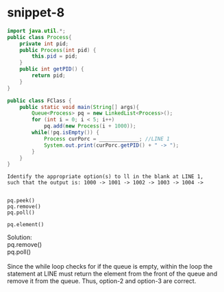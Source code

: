# snippet-8

```java
import java.util.*;
public class Process{
    private int pid;
    public Process(int pid) {
        this.pid = pid;
    }   
    public int getPID() {
        return pid;
    }
}

public class FClass {
    public static void main(String[] args){
        Queue<Process> pq = new LinkedList<Process>();
        for (int i = 0; i < 5; i++)
            pq.add(new Process(i + 1000));
        while(!pq.isEmpty()) {
            Process curPorc = _____________; //LINE 1
            System.out.print(curPorc.getPID() + " -> ");
        }
    }
}
```

```
Identify the appropriate option(s) to ll in the blank at LINE 1,
such that the output is: 1000 -> 1001 -> 1002 -> 1003 -> 1004 ->


pq.peek()
pq.remove()
pq.poll()
pq.element()
```

Solution: \
pq.remove() \
pq.poll()\
\
Since the while loop checks for if the queue is empty, within the loop the statement at LINE must return the element from the front of the queue and remove it from the queue. Thus, option-2 and option-3 are correct.
